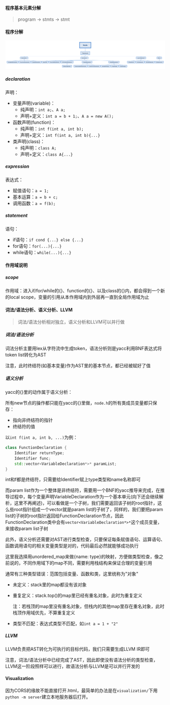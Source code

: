 #### 程序基本元素分解

>   program -> stmts -> stmt 

#### 程序分解

<center><img src="./node.png" /></center>

##### declaration

声明：

-   变量声明(variable)：
    -   纯声明：`int a;`、`A a;`
    -   声明+定义：`int a = b + 1;`、`A a = new A();`
-   函数声明(function)：
    -   纯声明：`int f(int a, int b);`
    -   声明+定义：`int f(int a, int b){...}`
-   类声明(class)：
    -   纯声明：`class A;`
    -   声明+定义：`class A{...}`

##### expression

表达式：

-   赋值语句：`a = 1;`
-   基本运算：`a = b + c;`
-   调用函数：`a = f(b);`

##### statement

语句：

-   if语句：`if cond {...} else {...}`
-   for语句：`for(...){...}`
-   while语句：`while(...){...}`

#### 作用域说明

##### scope

作用域：进入if/for/while的{}、function的{}、以及class的{}内，都会得到一个新的local scope，变量的引用从本作用域内到外层再一直到全局作用域为止

#### 词法/语法分析、语义分析、LLVM

>   词法/语法分析相对独立，语义分析和LLVM可以并行做

##### 词法/语法分析

词法分析主要用lex从字符流中生成token，语法分析则是yacc利用BNF表达式将token list转化为AST

注意，此时终结符(如基本变量)作为AST里的基本节点，都已经被赋好了值

##### 语义分析

yacc的{}里的动作属于语义分析：

所有new节点的操作都只能在yacc的{}里做，`node.h`的所有类成员变量都只保存：

-   指向非终结符的指针
-   终结符的值

以`int f(int a, int b, ...)`为例：

~~~cpp
class FunctionDeclaration {
    Identifier returnType;
    Identifier func;
    std::vector<VariableDeclaration*>* paramList;
}
~~~

int和f都是终结符，只需要给Identifier赋上type类型和name名称即可

而param list作为一个整体是非终结符，需要用一个BNF的yacc推导来完成，在推导过程中，每个变量声明VariableDeclaration作为一个基本单元(向下还会继续解析，这里不再阐述)，可以看做是一个子树，我们需要返回该子树的root指针，这么些root指针组成一个vector就是param list的子树了，同样的，我们要把param list的子树的root指针返回给FunctionDeclaration节点，因此FunctionDeclaration类中会有`vector<VariableDeclaration*>*`这个成员变量，来接收param list子树



此外，语义分析还需要对AST进行类型检查，只要保证每条赋值语句、运算语句、函数调用语句的相关变量类型是对的，代码最后必然就能够成功执行

这里我选择用unordered_map来做{name: type}的映射，方便做类型检查，像之前说的，不同作用域下的map不同，需要利用栈结构来保证合理的变量引用

通常有三种类型错误：范围包括变量、函数和类，这里统称为"对象"

-   未定义：stack里的map都没有该对象

-   重复定义：stack.top()的map里已经有重名对象，此时为重复定义

    注：若栈顶的map里没有重名对象，但栈内的其他map里存在重名对象，此时栈顶作用域优先，不算重复定义

-   类型不匹配：表达式类型不匹配，如`int a = 1 + "2"`

##### LLVM

LLVM负责把AST转化为可执行的目标代码，我们只需要生成LLVM IR即可

注意，词法/语法分析中已经完成了AST，因此即使没有语法分析的类型检查，LLVM这一阶段照样可以进行，故语法分析与LLVM是可以并行开发的

#### Visualization

因为CORS的缘故不能直接打开.html，最简单的办法是在`visualization/`下用`python -m server`建立本地服务器后打开。